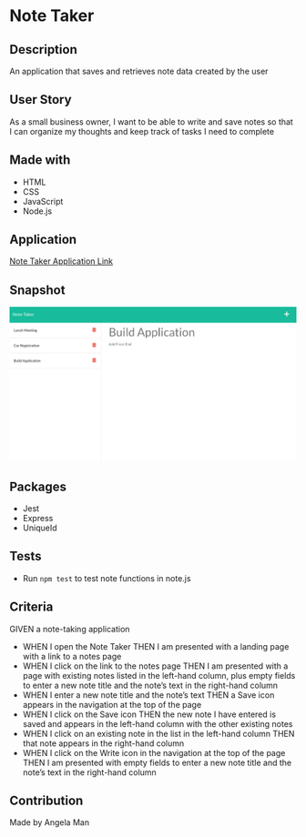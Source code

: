 # Note Taker

## Description
An application that saves and retrieves note data created by the user

## User Story
As a small business owner, I want to be able to write and save notes so that I can organize my thoughts and keep track of tasks I need to complete

## Made with
* HTML
* CSS
* JavaScript
* Node.js

## Application
[Note Taker Application Link](https://afternoon-temple-41959.herokuapp.com/)

## Snapshot
![Snapshot of the note taker application](./assets/images/note-taker.png)

## Packages
* Jest
* Express
* UniqueId

## Tests
* Run <code>npm test</code> to test note functions in note.js

## Criteria
GIVEN a note-taking application
* WHEN I open the Note Taker THEN I am presented with a landing page with a link to a notes page
* WHEN I click on the link to the notes page THEN I am presented with a page with existing notes listed in the left-hand column, plus empty fields to enter a new note title and the note’s text in the right-hand column
* WHEN I enter a new note title and the note’s text THEN a Save icon appears in the navigation at the top of the page
* WHEN I click on the Save icon THEN the new note I have entered is saved and appears in the left-hand column with the other existing notes
* WHEN I click on an existing note in the list in the left-hand column THEN that note appears in the right-hand column
* WHEN I click on the Write icon in the navigation at the top of the page THEN I am presented with empty fields to enter a new note title and the note’s text in the right-hand column

## Contribution
Made by Angela Man
